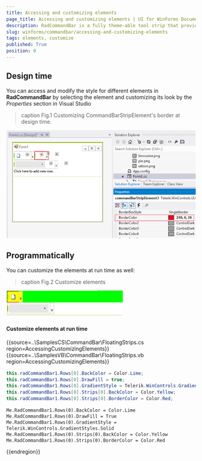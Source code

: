 ```yaml
---
title: Accessing and customizing elements
page_title: Accessing and customizing elements | UI for WinForms Documentation
description: RadCommandBar is a fully theme-able tool strip that provides unprecedented flexibility
slug: winforms/commandbar/accessing-and-customizing-elements
tags: elements, customize
published: True
position: 0
---
```


## Design time

You can access and modify the style for different elements in __RadCommandBar__ by selecting the element and customizing its look by the *Properties* section in Visual Studio 

>caption Fig.1 Customizing CommandBarStripElement's border at design time.

![commandbar-appearance-accessing-and-customizing-elements 001](images/commandbar-appearance-accessing-and-customizing-elements001.png)

## Programmatically

You can customize the elements at run time as well:
>caption Fig.2 Customize elements

![commandbar-appearance-accessing-and-customizing-elements 002](images/commandbar-appearance-accessing-and-customizing-elements002.png)

#### Customize elements at run time

{{source=..\SamplesCS\CommandBar\FloatingStrips.cs region=AccessingCustomizingElements}} 
{{source=..\SamplesVB\CommandBar\FloatingStrips.vb region=AccessingCustomizingElements}} 

````C#
this.radCommandBar1.Rows[0].BackColor = Color.Lime;
this.radCommandBar1.Rows[0].DrawFill = true;
this.radCommandBar1.Rows[0].GradientStyle = Telerik.WinControls.GradientStyles.Solid;
this.radCommandBar1.Rows[0].Strips[0].BackColor = Color.Yellow;
this.radCommandBar1.Rows[0].Strips[0].BorderColor = Color.Red;

````
````VB.NET
Me.RadCommandBar1.Rows(0).BackColor = Color.Lime
Me.RadCommandBar1.Rows(0).DrawFill = True
Me.RadCommandBar1.Rows(0).GradientStyle = Telerik.WinControls.GradientStyles.Solid
Me.RadCommandBar1.Rows(0).Strips(0).BackColor = Color.Yellow
Me.RadCommandBar1.Rows(0).Strips(0).BorderColor = Color.Red

````

{{endregion}} 
 